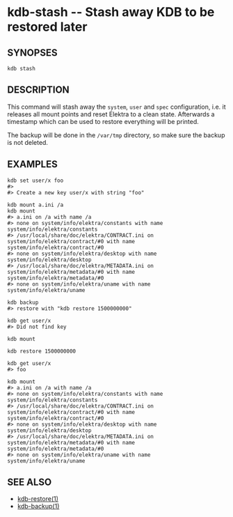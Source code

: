 # kdb-stash -- Stash away KDB to be restored later

## SYNOPSES

`kdb stash`

## DESCRIPTION

This command will stash away the `system`, `user` and `spec` configuration, i.e. it releases all mount points and reset Elektra to a clean state.
Afterwards a timestamp which can be used to restore everything will be printed.

The backup will be done in the `/var/tmp` directory, so make sure the backup is not deleted.

## EXAMPLES

```
kdb set user/x foo
#>
#> Create a new key user/x with string "foo"

kdb mount a.ini /a
kdb mount
#> a.ini on /a with name /a
#> none on system/info/elektra/constants with name system/info/elektra/constants
#> /usr/local/share/doc/elektra/CONTRACT.ini on system/info/elektra/contract/#0 with name system/info/elektra/contract/#0
#> none on system/info/elektra/desktop with name system/info/elektra/desktop
#> /usr/local/share/doc/elektra/METADATA.ini on system/info/elektra/metadata/#0 with name system/info/elektra/metadata/#0
#> none on system/info/elektra/uname with name system/info/elektra/uname

kdb backup
#> restore with "kdb restore 1500000000"

kdb get user/x
#> Did not find key

kdb mount

kdb restore 1500000000

kdb get user/x
#> foo

kdb mount
#> a.ini on /a with name /a
#> none on system/info/elektra/constants with name system/info/elektra/constants
#> /usr/local/share/doc/elektra/CONTRACT.ini on system/info/elektra/contract/#0 with name system/info/elektra/contract/#0
#> none on system/info/elektra/desktop with name system/info/elektra/desktop
#> /usr/local/share/doc/elektra/METADATA.ini on system/info/elektra/metadata/#0 with name system/info/elektra/metadata/#0
#> none on system/info/elektra/uname with name system/info/elektra/uname
```

## SEE ALSO

- [kdb-restore(1)](kdb-restore.md)
- [kdb-backup(1)](kdb-backup.md)
